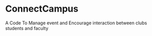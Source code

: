 # ConnectCampus
A Code To Manage event and Encourage interaction between clubs students and faculty
